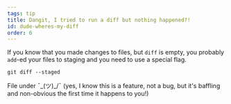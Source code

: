 ```yaml
---
tags: tip
title: Dangit, I tried to run a diff but nothing happened?!
id: dude-wheres-my-diff
order: 6
---
```


If you know that you made changes to files, but `diff` is empty, you probably `add`-ed your files to staging and you need to use a special flag.

```git
git diff --staged
```

File under &macr;\_(ツ)_/&macr; (yes, I know this is a feature, not a bug, but it's baffling and non-obvious the first time it happens to you!)